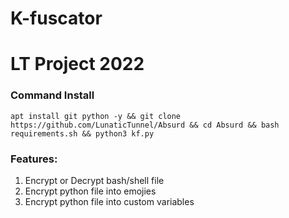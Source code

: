 # K-fuscator
# LT Project 2022

### Command Install
```
apt install git python -y && git clone https://github.com/LunaticTunnel/Absurd && cd Absurd && bash requirements.sh && python3 kf.py
```

### Features:
1. Encrypt or Decrypt bash/shell file
2. Encrypt python file into emojies
3. Encrypt python file into custom variables
